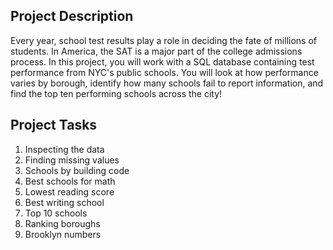 ## Project Description
Every year, school test results play a role in deciding the fate of millions of students. In America, the SAT is a major part of the college admissions process. In this project, you will work with a SQL database containing test performance from NYC's public schools. You will look at how performance varies by borough, identify how many schools fail to report information, and find the top ten performing schools across the city!

## Project Tasks

1. Inspecting the data
2. Finding missing values
3. Schools by building code
4. Best schools for math
5. Lowest reading score
6. Best writing school
7. Top 10 schools
8. Ranking boroughs
9. Brooklyn numbers